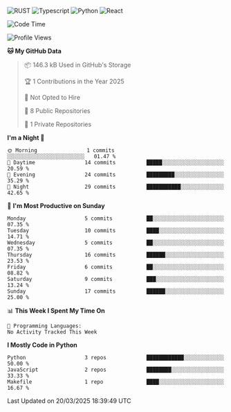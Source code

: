 ![RUST](https://img.shields.io/badge/-Rust-141414?style=flat&logo=rust)
![Typescript](https://img.shields.io/badge/-Typescript-141414?style=flat&logo=typescript)
![Python](https://img.shields.io/badge/-Python-141414?style=flat&logo=python)
![React](https://img.shields.io/badge/-React-141414?style=flat&logo=react)

<!--START_SECTION:waka-->
![Code Time](http://img.shields.io/badge/Code%20Time-636%20hrs%2018%20mins-blue)

![Profile Views](http://img.shields.io/badge/Profile%20Views-0-blue)

**🐱 My GitHub Data** 

> 📦 146.3 kB Used in GitHub's Storage 
 > 
> 🏆 1 Contributions in the Year 2025
 > 
> 🚫 Not Opted to Hire
 > 
> 📜 8 Public Repositories 
 > 
> 🔑 1 Private Repositories 
 > 
**I'm a Night 🦉** 

```text
🌞 Morning                1 commits           ░░░░░░░░░░░░░░░░░░░░░░░░░   01.47 % 
🌆 Daytime                14 commits          █████░░░░░░░░░░░░░░░░░░░░   20.59 % 
🌃 Evening                24 commits          █████████░░░░░░░░░░░░░░░░   35.29 % 
🌙 Night                  29 commits          ███████████░░░░░░░░░░░░░░   42.65 % 
```
📅 **I'm Most Productive on Sunday** 

```text
Monday                   5 commits           ██░░░░░░░░░░░░░░░░░░░░░░░   07.35 % 
Tuesday                  10 commits          ████░░░░░░░░░░░░░░░░░░░░░   14.71 % 
Wednesday                5 commits           ██░░░░░░░░░░░░░░░░░░░░░░░   07.35 % 
Thursday                 16 commits          ██████░░░░░░░░░░░░░░░░░░░   23.53 % 
Friday                   6 commits           ██░░░░░░░░░░░░░░░░░░░░░░░   08.82 % 
Saturday                 9 commits           ███░░░░░░░░░░░░░░░░░░░░░░   13.24 % 
Sunday                   17 commits          ██████░░░░░░░░░░░░░░░░░░░   25.00 % 
```


📊 **This Week I Spent My Time On** 

```text
💬 Programming Languages: 
No Activity Tracked This Week
```

**I Mostly Code in Python** 

```text
Python                   3 repos             ████████████░░░░░░░░░░░░░   50.00 % 
JavaScript               2 repos             ████████░░░░░░░░░░░░░░░░░   33.33 % 
Makefile                 1 repo              ████░░░░░░░░░░░░░░░░░░░░░   16.67 % 
```




 Last Updated on 20/03/2025 18:39:49 UTC
<!--END_SECTION:waka-->
